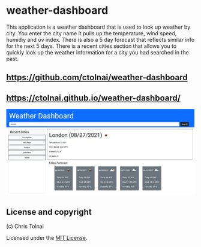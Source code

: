 # weather-dashboard

This application is a weather dashboard that is used to look up weather by city.  You enter the city name it pulls up the temperature, wind speed, humidiy and uv index.  There is also a 5 day forecast that reflects similar info for the next 5 days.  There is a recent cities  section that allows you to quickly look up the weather information for a city you had searched in the past.

## https://github.com/ctolnai/weather-dashboard
## https://ctolnai.github.io/weather-dashboard/

<img src=./assets/screenshot.png >

## License and copyright

(c) Chris Tolnai 

Licensed under the [MIT License](LICENSE).
